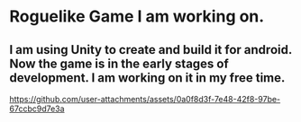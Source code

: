 # Roguelike Game I am working on.
## I am using Unity to create and build it for android. Now the game is in the early stages of development. I am working on it in my free time.
https://github.com/user-attachments/assets/0a0f8d3f-7e48-42f8-97be-67ccbc9d7e3a

